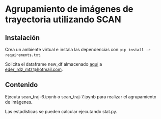 # Agrupamiento de imágenes de trayectoria utilizando SCAN

## Instalación

Crea un ambiente virtual e instala las dependencias con `pip install -r requirements.txt`.

Solicita el dataframe new_df almacenado [aquí](https://drive.google.com/file/d/1xnotBX9mEAcosFF1qkQKNPNArzGIpRiT/view?usp=share_link) a eder_rdz_mtz@hotmail.com.

## Contenido

Ejecuta scan_traj-6.ipynb o scan_traj-7.ipynb para realizar el agrupamiento de imágenes. 

Las estadísticas se pueden calcular ejecutando stat.py.
